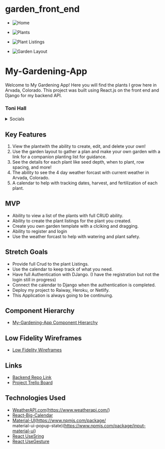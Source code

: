 # garden_front_end

- ![Home](https://i.imgur.com/jaCaiZV.jpg)

- ![Plants](https://i.imgur.com/c17TRTX.png)

- ![Plant Listings](https://i.imgur.com/Op2flNp.png)

- ![Garden Layout](https://i.imgur.com/cK9hx9s.png)




# My-Gardening-App
Welcome to My Gardening App! Here you will find the plants I grow here in Arvada, Colorado. 
This project was built using React.js on the front end and Django for my backend API. 



### Toni Hall

<details>
    <summary>Socials</summary>

- [Github](https://github.com/windtronic)
- [LinkedIn](linkedin.com/in/toni-hall)

</details>




## Key Features
1. View the plantwith the ability to create, edit, and delete your own!
2. Use the garden layout to gather a plan and make your own garden with a link for a companion planting list
   for guidance.
3. See the details for each plant like seed depth, when to plant, row spacing, and more!
4. The ability to see the 4 day weather forcast with current weather in Arvada, Colorado.
5. A calendar to help with tracking dates, harvest, and fertilization of each plant. 

## MVP
- Ability to view a list of the plants with full CRUD ability. 
- Ability to create the plant listings for the plant you created. 
- Create you own garden template with a clciking and dragging.
- Ability to register and login
- Use the weather forcast to help with watering and plant safety. 

## Stretch Goals
- Provide full Crud to the plant Listings. 
- Use the calendar to keep track of what you need.
- Have full Authentication with DJango. (I have the registration but not the login still in progress)
- Connect the calendar to Django when the authentication is completed. 
- Deploy my project to Raiway, Heroku, or Netlify.
- This Application is always going to be continuing.  

## Component Hierarchy
- [My-Gardening-App Component Hierarchy](https://www.figma.com/file/YRmpb53yGra0cHXjWkbypF/My-Gardening-App?node-id=0-1&t=8Mz9a5tQUbLcBphf-0)

## Low Fidelity Wireframes
- [Low Fidelity Wireframes](https://www.figma.com/file/Z86UcOm80gZRV794U0kizI/Welcome-to-My-Gardening-App?node-id=0-1&t=E8Kw5YCZiQufKicv-0)

## Links
- [Backend Repo Link](https://github.com/windtronic/garden_back_end)
- [Project Trello Board](https://trello.com/b/yO06kmOz/my-gardening-app)


## Technologies Used
- [WeatherAPI.com](https://rapidapi.com/weatherapi/api/weatherapi-com/)(https://www.weatherapi.com/)
- [React-Big-Calendar](https://www.npmjs.com/package//react-big-calendar)
- [Material-UI](https://mui.com/material-ui/getting-started/overview/)(https://www.npmjs.com/package/       
material-ui-popup-state)(https://www.npmjs.com/package/input-material-ui)
- [React UseSring](https://react-spring.dev/docs)
- [React UseGesture](https://www.npmjs.com/package/react-use-gesture)


